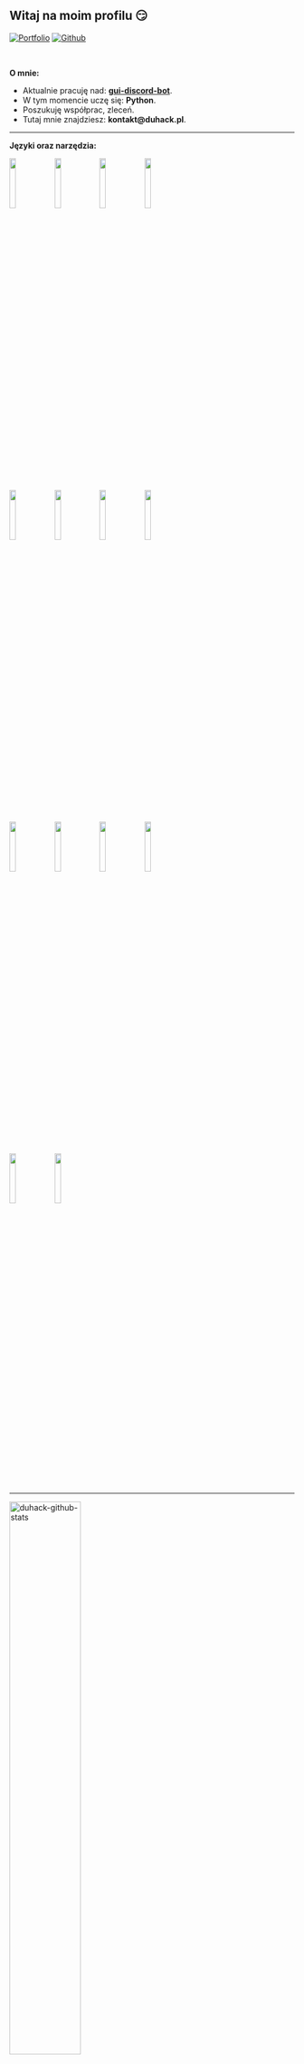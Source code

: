 ## Witaj na moim profilu :smirk:


[![Portfolio](https://img.shields.io/badge/-Portfolio-red?style=flat&logo=appveyor&logoColor=white)](https://duhack.pl)
[![Github](https://img.shields.io/badge/-Github-000?style=flat&logo=Github&logoColor=white)](https://github.com/duhack)

&nbsp;

**O mnie:**

- Aktualnie pracuję nad: __[gui-discord-bot](https://github.com/duhack/gui-discord-bot)__.
- W tym momencie uczę się: __Python__.
- Poszukuję współprac, zleceń.
- Tutaj mnie znajdziesz: __kontakt@duhack.pl__.

---

**Języki oraz narzędzia:**

<p>
  <code><img width="15%" src="https://www.vectorlogo.zone/logos/python/python-ar21.svg"></code>
  <code><img width="15%" src="https://www.vectorlogo.zone/logos/w3_html5/w3_html5-ar21.svg"></code>
  <code><img width="15%" src="https://www.vectorlogo.zone/logos/netlifyapp_watercss/netlifyapp_watercss-ar21.svg"></code>
  <code><img width="15%" src="https://www.vectorlogo.zone/logos/lua/lua-ar21.svg"></code>
  <br />
  <code><img width="15%" src="https://www.vectorlogo.zone/logos/php/php-ar21.svg"></code>
  <code><img width="15%" src="https://www.vectorlogo.zone/logos/mysql/mysql-ar21.svg"></code>
  <code><img width="15%" src="https://www.vectorlogo.zone/logos/phpmyadmin/phpmyadmin-ar21.svg"></code>
  <code><img width="15%" src="https://www.vectorlogo.zone/logos/discordapp/discordapp-ar21.svg"></code>
  <br />
  <code><img width="15%" src="https://www.vectorlogo.zone/logos/visualstudio_code/visualstudio_code-ar21.svg"></code>
  <code><img width="15%" src="https://www.vectorlogo.zone/logos/linux/linux-ar21.svg"></code>
  <code><img width="15%" src="https://www.vectorlogo.zone/logos/ubuntu/ubuntu-ar21.svg"></code>
  <code><img width="15%" src="https://www.vectorlogo.zone/logos/github/github-ar21.svg"></code>
  <br />
  <code><img width="15%" src="https://www.vectorlogo.zone/logos/raspberrypi/raspberrypi-ar21.svg"></code>
  <code><img width="15%" src="https://www.vectorlogo.zone/logos/arduino/arduino-ar21.svg"></code>
  
  
</p>

---

<img width="50%" alt="duhack-github-stats" src="https://github-readme-stats.vercel.app/api?username=duhack&show_icons=true&hide_border=true" />
</a>

-----
Edytowano: 20/03/2021
